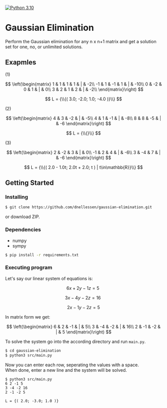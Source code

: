 [![Python 3.10](https://img.shields.io/badge/python-3.10-blue.svg)](https://www.python.org/downloads/)

# Gaussian Elimination

Perform the Gaussian elimination for any n x n+1 matrix and get a solution set for one, no, or unlimited solutions.


## Exapmles
(1)

$$ \left(\begin{matrix}
1 & 1 & 1 & 1 & | & -2\\
-1 & 1 & -1 & 1 & | & -10\\
0 & -2 & 0 & 1 & | & 0\\
3 & 2 & 1 & 2 & | & -2\\
\end{matrix}\right) $$

$$
L = {\\{( 3.0; -2.0; 1.0; -4.0 )}\\}
$$

(2)

$$ \left(\begin{matrix}
4 & 3 & -2 & | & -5\\
4 & 1 & -1 & | & -8\\
8 & 8 & -5 & | & -6
\end{matrix}\right) $$

$$
L = {\\{}\\}
$$

(3)

$$ \left(\begin{matrix}
2 & -2 & 3 & | & 0\\
-1 & 2 & 4 & | & -6\\
3 & -4 & 7 & | & -6
\end{matrix}\right) $$

$$
L = {\\{( 2.0 - 1.0t; 2.0t + 2.0; t ) | t\in\mathbb{R}}\\}
$$

## Getting Started

### Installing

```bash
$ git clone https://github.com/dnellessen/gaussian-elimination.git
```
or download ZIP.

### Dependencies
* numpy
* sympy
```bash
$ pip install -r requirements.txt
```


### Executing program

Let's say our linear system of equations is:

$$ 6x  + 2y - 1z = 5\ $$

$$ 3x - 4y  - 2z = 16\ $$

$$ 2x  - 1y - 2z = 5 $$

In matrix form we get:

$$ \left(\begin{matrix}
6 & 2 & -1 & | & 5\\
3 & -4 & -2 & | & 16\\
2 & -1 & -2 & | & 5
\end{matrix}\right) $$

To solve the system go into the according directory and run `main.py`.
```bash
$ cd gaussian-elimination
$ python3 src/main.py
```

Now you can enter each row, seperating the values with a space.\
When done, enter a new line and the system will be solved.
```
$ python3 src/main.py
6 2 -1 5
3 -4 -2 16
2 -1 -2 5

L = {( 2.0; -3.0; 1.0 )}
```
